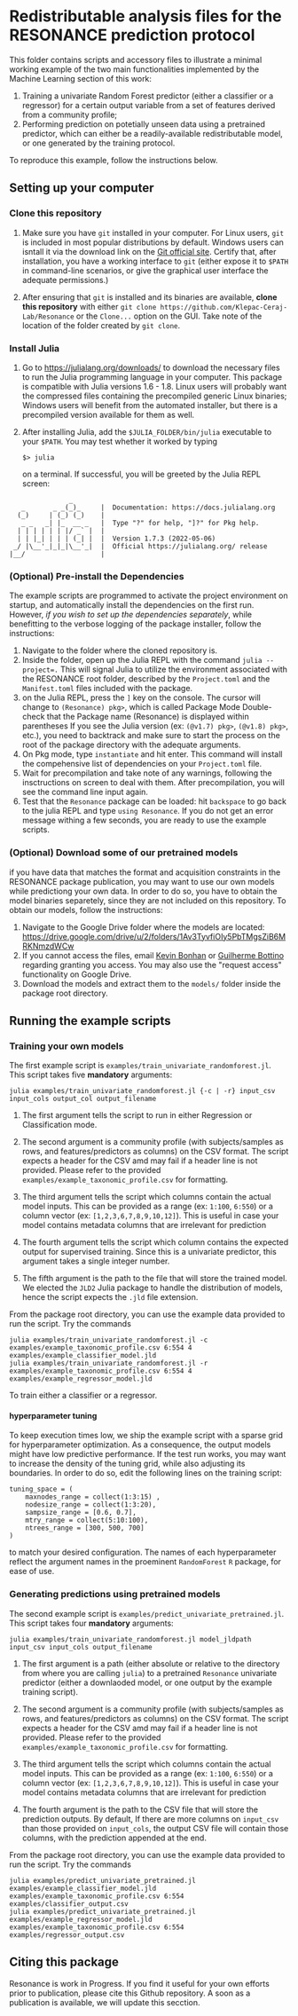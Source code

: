 # Redistributable analysis files for the RESONANCE prediction protocol

This folder contains scripts and accessory files to illustrate a minimal working example of the two main functionalities implemented by the Machine Learning section of this work:

1. Training a univariate Random Forest predictor (either a classifier or a regressor)
for a certain output variable from a set of features derived from a community profile;
2. Performing prediction on potetially unseen data using a pretrained predictor,
which can either be a readily-available redistributable model,
or one generated by the training protocol.

To reproduce this example, follow the instructions below.

## Setting up your computer

### Clone this repository

1. Make sure you have `git` installed in your computer.
For Linux users, `git` is included in most popular distributions by default.
Windows users can isntall it via the download link on the [Git official site](https://git-scm.com/).
Certify that, after installation, you have a working interface to `git`
(either expose it to `$PATH` in command-line scenarios, or give the graphical user interface the adequate permissions.)

1. After ensuring that `git` is installed and its binaries are available, **clone this repository** with either `git clone https://github.com/Klepac-Ceraj-Lab/Resonance` or the `Clone...` option on the GUI.
Take note of the location of the folder created by `git clone`.

### Install Julia

1. Go to https://julialang.org/downloads/ to download the necessary files to run the Julia programming language in your computer.
This package is compatible with Julia versions 1.6 - 1.8.
Linux users will probably want the compressed files containing the precompiled generic Linux binaries;
Windows users will benefit from the automated installer, but there is a precompiled version available for them as well.

2. After installing Julia, add the `$JULIA_FOLDER/bin/julia` executable to your `$PATH`.
You may test whether it worked by typing

    `$> julia`

    on a terminal. If successful, you will be greeted by the Julia REPL screen:

```
               _
   _       _ _(_)_     |  Documentation: https://docs.julialang.org
  (_)     | (_) (_)    |
   _ _   _| |_  __ _   |  Type "?" for help, "]?" for Pkg help.
  | | | | | | |/ _` |  |
  | | |_| | | | (_| |  |  Version 1.7.3 (2022-05-06)
 _/ |\__'_|_|_|\__'_|  |  Official https://julialang.org/ release
|__/                   |
```

### (Optional) Pre-install the Dependencies

The example scripts are programmed to activate the project environment on startup, and automatically install the dependencies on the first run.
However, *if you wish to set up the dependencies separately*, while benefitting to the verbose logging of the package installer, follow the instructions:

1. Navigate to the folder where the cloned repository is.
2. Inside the folder, open up the Julia REPL with the command `julia --project=.`
   This will signal Julia to utilize the environment associated with the RESONANCE root folder, described by the `Project.toml`  and the `Manifest.toml` files included with the package.
3. on the Julia REPL, press the `]` key on the console.
The cursor will change to `(Resonance) pkg>`, which is called Package Mode
Double-check that the Package name (Resonance) is displayed within parentheses
If you see the Julia version (ex: `(@v1.7) pkg>`, `(@v1.8) pkg>`, etc.), you need to backtrack and make sure to start the process on the root of the package directory with the adequate arguments.
4. On Pkg mode, type `instantiate` and hit enter.
This command will install the compehensive list of dependencies on your `Project.toml` file.
5. Wait for precompilation and take note of any warnings, following the insctructions on screen to deal with them.
After precompilation, you will see the command line input again.
6. Test that the `Resonance` package can be loaded: hit `backspace` to go back to the julia REPL and type `using Resonance`.
If you do not get an error message withing a few seconds, you are ready to use the example scripts.

### (Optional) Download some of our pretrained models

if you have data that matches the format and acquisition constraints in the RESONANCE package publication, you may want to use our own models while predictiong your own data.
In order to do so, you have to obtain the model binaries separetely, since they are not included on this repository.
To obtain our models, follow the instructions:

1. Navigate to the Google Drive folder where the models are located: https://drive.google.com/drive/u/2/folders/1Av3TyvfiOIy5PbTMgsZiB6MRKNmzdWCw
2. If you cannot access the files, email [Kevin Bonhan](mailto:kbonham@wellesley.edu) or [Guilherme Bottino](mailto:gz101@wellesley.edu) regarding granting you access.
You may also use the "request access" functionality on Google Drive.
3. Download the models and extract them to the `models/` folder inside the package root directory.

## Running the example scripts

### Training your own models

The first example script is `examples/train_univariate_randomforest.jl`. This script takes five **mandatory** arguments:

`julia examples/train_univariate_randomforest.jl {-c | -r} input_csv input_cols output_col output_filename`

1. The first argument tells the script to run in either Regression or Classification mode.

2. The second argument is a community profile (with subjects/samples as rows, and features/predictors as columns) on the CSV format.
The script expects a header for the CSV amd may fail if a header line is not provided.
Please refer to the provided `examples/example_taxonomic_profile.csv` for formatting.

3. The third argument tells the script which columns contain the actual model inputs.
This can be provided as a range (ex: `1:100`, `6:550`) or a column vector (ex: `[1,2,3,6,7,8,9,10,12]`).
This is useful in case your model contains metadata columns that are irrelevant for prediction
   
4. The fourth argument tells the script which column contains the expected output for supervised training.
Since this is a univariate predictor, this argument takes a single integer number.

5. The fifth argument is the path to the file that will store the trained model.
We elected the `JLD2` Julia package to handle the distribution of models, hence the script expects the `.jld` file extension.

From the package root directory, you can use the example data provided to run the script. Try the commands

```
julia examples/train_univariate_randomforest.jl -c examples/example_taxonomic_profile.csv 6:554 4 examples/example_classifier_model.jld
julia examples/train_univariate_randomforest.jl -r examples/example_taxonomic_profile.csv 6:554 4 examples/example_regressor_model.jld
```

To train either a classifier or a regressor.

#### hyperparameter tuning

To keep execution times low, we ship the example script with a sparse grid for hyperparameter optimization.
As a consequence, the output models might have low predictive performance.
If the test run works, you may want to increase the density of the tuning grid, while also adjusting its boundaries.
In order to do so, edit the following lines on the training script:

```
tuning_space = (
    maxnodes_range = collect(1:3:15) ,
    nodesize_range = collect(1:3:20),
    sampsize_range = [0.6, 0.7],
    mtry_range = collect(5:10:100),
    ntrees_range = [300, 500, 700]
)
```

to match your desired configuration.
The names of each hyperparameter reflect the argument names in the proeminent `RandomForest` `R` package, for ease of use.

### Generating predictions using pretrained models

The second example script is `examples/predict_univariate_pretrained.jl`.
This script takes four **mandatory** arguments:

`julia examples/train_univariate_randomforest.jl model_jldpath input_csv input_cols output_filename`

1. The first argument is a path (either absolute or relative to the directory from where you are calling `julia`) to a pretrained `Resonance` univariate predictor (either a downlaoded model, or one output by the example training script).

2. The second argument is a community profile (with subjects/samples as rows, and features/predictors as columns) on the CSV format.
The script expects a header for the CSV amd may fail if a header line is not provided. Please refer to the provided `examples/example_taxonomic_profile.csv` for formatting.

3. The third argument tells the script which columns contain the actual model inputs.
This can be provided as a range (ex: `1:100`, `6:550`) or a column vector (ex: `[1,2,3,6,7,8,9,10,12]`).
This is useful in case your model contains metadata columns that are irrelevant for prediction
   
4. The fourth argument is the path to the CSV file that will store the prediction outputs.
By default, If there are more columns on `input_csv` than those provided on `input_cols`, the output CSV file will contain those columns, with the prediction appended at the end.

From the package root directory, you can use the example data provided to run the script. Try the commands

```
julia examples/predict_univariate_pretrained.jl examples/example_classifier_model.jld examples/example_taxonomic_profile.csv 6:554 examples/classifier_output.csv
julia examples/predict_univariate_pretrained.jl examples/example_regressor_model.jld examples/example_taxonomic_profile.csv 6:554 examples/regressor_output.csv
```

## Citing this package

Resonance is work in Progress.
If you find it useful for your own efforts prior to publication, please cite this Github repository.
A soon as a publication is available, we will update this secction.